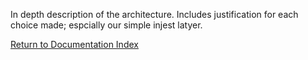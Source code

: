 In depth description of the architecture. Includes justification for each choice made; espcially our simple injest latyer.



[Return to Documentation Index](index.md)
